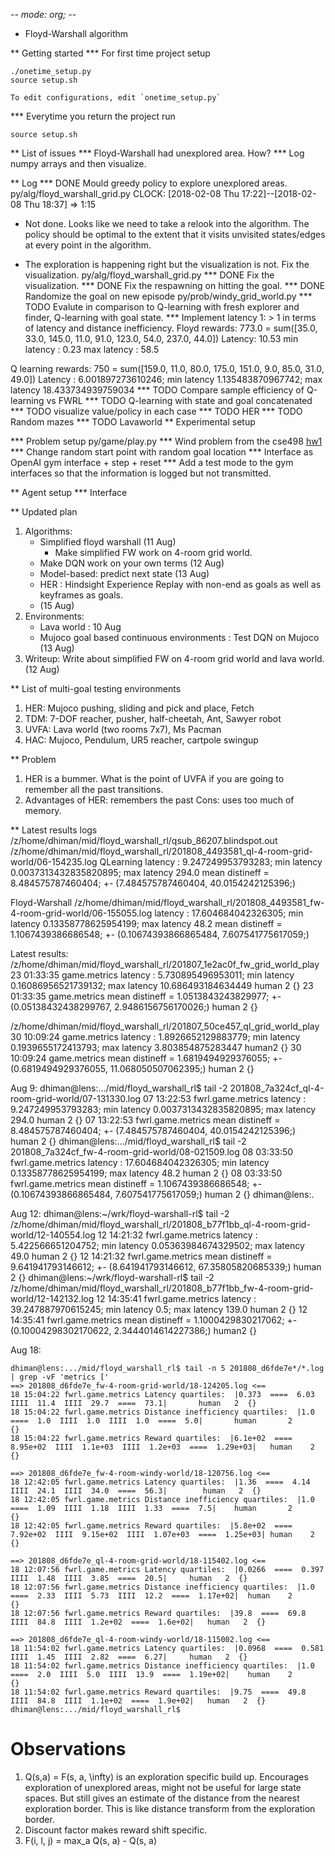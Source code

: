 -*- mode: org; -*-
* Floyd-Warshall algorithm

** Getting started
*** For first time project setup

    ./onetime_setup.py
    source setup.sh

    To edit configurations, edit `onetime_setup.py`

*** Everytime you return the project run

    source setup.sh

** List of issues
*** Floyd-Warshall had unexplored area. How?
*** Log numpy arrays and then visualize.

** Log
*** DONE Mould greedy policy to explore unexplored areas.
  py/alg/floyd_warshall_grid.py
  CLOCK: [2018-02-08 Thu 17:22]--[2018-02-08 Thu 18:37] =>  1:15
  * Not done. Looks like we need to take a relook into the algorithm.
  The policy should be optimal to the extent that it visits unvisited
  states/edges at every point in the algorithm.

  * The exploration is happening right but the visualization is not.
    Fix the visualization.
    py/alg/floyd_warshall_grid.py
*** DONE Fix the visualization.
*** DONE Fix the respawning on hitting the goal.
*** DONE Randomize the goal on new episode
  py/prob/windy_grid_world.py
*** TODO Evalute in comparison to Q-learning with fresh explorer and finder, Q-learning with goal state.
*** Implement latency 1: > 1
  in terms of latency and distance inefficiency.
  Floyd rewards: 773.0 = sum([35.0, 33.0, 145.0, 11.0, 91.0, 123.0, 54.0, 237.0, 44.0])
  Latency: 10.53
  min latency : 0.23
  max latency : 58.5

  Q learning rewards: 750 = sum([159.0, 11.0, 80.0, 175.0, 151.0, 9.0, 85.0, 31.0, 49.0])
  Latency : 6.001897273610246;
  min latency 1.135483870967742;
  max latency 18.433734939759034
*** TODO Compare sample efficiency of Q-learning vs FWRL
*** TODO Q-learning with state and goal concatenated
*** TODO visualize value/policy in each case
*** TODO HER
*** TODO Random mazes
*** TODO Lavaworld
** Experimental setup

*** Problem setup
  py/game/play.py
*** Wind problem from the cse498
[hw1](./hw1.jpg)
*** Change random start point with random goal location
*** Interface as OpenAI gym interface
    + step
    + reset
*** Add a test mode to the gym interfaces so that the information is logged but not transmitted.

** Agent setup
*** Interface


** Updated plan
   1. Algorithms:
      - Simplified floyd warshall (11 Aug)
        + Make simplified FW work on 4-room grid world.
      - Make DQN work on your own terms (12 Aug)
      - Model-based: predict next state (13 Aug)
      - HER : Hindsight Experience Replay with non-end as goals as well as keyframes as goals.
      - (15 Aug)
   2. Environments:
      - Lava world : 10 Aug
      - Mujoco goal based continuous environments : Test DQN on Mujoco (13 Aug)
   3. Writeup:
      Write about simplified FW on 4-room grid world and lava world. (12 Aug)
 
** List of multi-goal testing environments
   1. HER: Mujoco pushing, sliding and pick and place, Fetch
   2. TDM: 7-DOF reacher, pusher, half-cheetah, Ant, Sawyer robot
   3. UVFA: Lava world (two rooms 7x7), Ms Pacman
   4. HAC: Mujoco, Pendulum, UR5 reacher, cartpole swingup
 
** Problem
   1. HER is a bummer. What is the point of UVFA if you are going to remember all
      the past transitions.
   2. Advantages of HER: remembers the past
      Cons: uses too much of memory.


** Latest results logs
/z/home/dhiman/mid/floyd_warshall_rl/qsub_86207.blindspot.out
/z/home/dhiman/mid/floyd_warshall_rl/201808_4493581_ql-4-room-grid-world/06-154235.log
QLearning
latency : 9.247249953793283; min latency 0.0037313432835820895; max latency 294.0
mean distineff = 8.484575787460404; +- (7.484575787460404, 40.0154242125396;)

Floyd-Warshall
/z/home/dhiman/mid/floyd_warshall_rl/201808_4493581_fw-4-room-grid-world/06-155055.log
latency : 17.604684042326305; min latency 0.13358778625954199; max latency 48.2
mean distineff = 1.1067439386686548; +- (0.10674393866865484, 7.607541775617059;)

Latest results:
/z/home/dhiman/mid/floyd_warshall_rl/201807_1e2ac0f_fw_grid_world_play
23 01:33:35 game.metrics    latency : 5.730895496953011; min latency 0.16086956521739132; max latency 10.686493184634449     human    2       {}
23 01:33:35 game.metrics    mean distineff = 1.0513843243829977; +- (0.05138432438299767, 2.9486156756170026;)  human   2    {}

/z/home/dhiman/mid/floyd_warshall_rl/201807_50ce457_ql_grid_world_play
30 10:09:24 game.metrics    latency : 1.8926652129883779; min latency 0.1939655172413793; max latency 3.803854875283447 human2
        {}
30 10:09:24 game.metrics    mean distineff = 1.6819494929376055; +- (0.6819494929376055, 11.068050507062395;)   human   2    {}

Aug 9:
dhiman@lens:.../mid/floyd_warshall_rl$ tail -2 201808_7a324cf_ql-4-room-grid-world/07-131330.log 
07 13:22:53 fwrl.game.metrics latency : 9.247249953793283; min latency 0.0037313432835820895; max latency 294.0 human   2    {}
07 13:22:53 fwrl.game.metrics mean distineff = 8.484575787460404; +- (7.484575787460404, 40.0154242125396;)     human   2    {}
dhiman@lens:.../mid/floyd_warshall_rl$ tail -2 201808_7a324cf_fw-4-room-grid-world/08-021509.log 
08 03:33:50 fwrl.game.metrics latency : 17.604684042326305; min latency 0.13358778625954199; max latency 48.2   human   2    {}
08 03:33:50 fwrl.game.metrics mean distineff = 1.1067439386686548; +- (0.10674393866865484, 7.607541775617059;) human   2    {}
dhiman@lens:.

Aug 12:
dhiman@lens:~/wrk/floyd-warshall-rl$ tail -2 /z/home/dhiman/mid/floyd_warshall_rl/201808_b77f1bb_ql-4-room-grid-world/12-140554.log
12 14:21:32 fwrl.game.metrics latency : 5.422566651204752; min latency 0.05363984674329502; max latency 49.0    human   2    {}
12 14:21:32 fwrl.game.metrics mean distineff = 9.641941793146612; +- (8.641941793146612, 67.35805820685339;)    human   2    {}
dhiman@lens:~/wrk/floyd-warshall-rl$ tail -2 /z/home/dhiman/mid/floyd_warshall_rl/201808_b77f1bb_fw-4-room-grid-world/12-142132.log
12 14:35:41 fwrl.game.metrics latency : 39.247887970615245; min latency 0.5; max latency 139.0  human   2       {}
12 14:35:41 fwrl.game.metrics mean distineff = 1.1000429830217062; +- (0.10004298302170622, 2.3444014614227386;)        human2
        {}


Aug 18:
```
dhiman@lens:.../mid/floyd_warshall_rl$ tail -n 5 201808_d6fde7e*/*.log | grep -vF 'metrics ['
==> 201808_d6fde7e_fw-4-room-grid-world/18-124205.log <==
18 15:04:22 fwrl.game.metrics Latency quartiles:  |0.373  ====  6.03  IIII  11.4  IIII  29.7  ====  73.1|       human   2  {}
18 15:04:22 fwrl.game.metrics Distance inefficiency quartiles:  |1.0  ====  1.0  IIII  1.0  IIII  1.0  ====  5.0|       human       2       {}
18 15:04:22 fwrl.game.metrics Reward quartiles:  |6.1e+02  ====  8.95e+02  IIII  1.1e+03  IIII  1.2e+03  ====  1.29e+03|   human    2       {}

==> 201808_d6fde7e_fw-4-room-windy-world/18-120756.log <==
18 12:42:05 fwrl.game.metrics Latency quartiles:  |1.36  ====  4.14  IIII  24.1  IIII  34.0  ====  56.3|        human   2  {}
18 12:42:05 fwrl.game.metrics Distance inefficiency quartiles:  |1.0  ====  1.09  IIII  1.18  IIII  1.33  ====  7.5|    human       2       {}
18 12:42:05 fwrl.game.metrics Reward quartiles:  |5.8e+02  ====  7.92e+02  IIII  9.15e+02  IIII  1.07e+03  ====  1.25e+03| human    2       {}

==> 201808_d6fde7e_ql-4-room-grid-world/18-115402.log <==
18 12:07:56 fwrl.game.metrics Latency quartiles:  |0.0266  ====  0.397  IIII  1.48  IIII  3.85  ====  20.5|     human   2  {}
18 12:07:56 fwrl.game.metrics Distance inefficiency quartiles:  |1.0  ====  2.33  IIII  5.73  IIII  12.2  ====  1.17e+02|  human    2       {}
18 12:07:56 fwrl.game.metrics Reward quartiles:  |39.8  ====  69.8  IIII  84.8  IIII  1.2e+02  ====  1.6e+02|   human   2  {}

==> 201808_d6fde7e_ql-4-room-windy-world/18-115002.log <==
18 11:54:02 fwrl.game.metrics Latency quartiles:  |0.0968  ====  0.581  IIII  1.45  IIII  2.82  ====  6.27|     human   2  {}
18 11:54:02 fwrl.game.metrics Distance inefficiency quartiles:  |1.0  ====  2.0  IIII  5.0  IIII  13.9  ====  1.19e+02|    human    2       {}
18 11:54:02 fwrl.game.metrics Reward quartiles:  |9.75  ====  49.8  IIII  84.8  IIII  1.1e+02  ====  1.9e+02|   human   2  {}
dhiman@lens:.../mid/floyd_warshall_rl$ 
```



# Observations
1. Q(s,a) = F(s, a, \infty) is an exploration specific build up. Encourages
   exploration of unexplored areas, might not be useful for large state spaces.
   But still gives an estimate of the distance from the nearest exploration
   border.
   This is like distance transform from the exploration border.
2. Discount factor makes reward shift specific.
3. F(i, l, j) = max_a Q(s, a) - Q(s, a)
